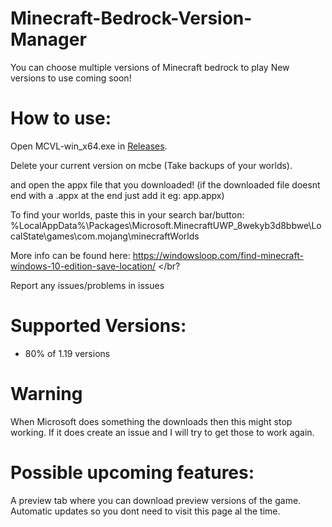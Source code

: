 # Minecraft-Bedrock-Version-Manager
You can choose multiple versions of Minecraft bedrock to play
New versions to use coming soon!

# How to use:
Open  MCVL-win_x64.exe in [Releases](https://github.com/crystalvortex/Minecraft-Bedrock-Version-Manager/releases). </br>

Delete your current version on mcbe (Take backups of your worlds). </br>

and open the appx file that you downloaded! (if the downloaded file doesnt end with a .appx at the end just add it eg: app.appx) </br>

To find your worlds, paste this in your search bar/button: </br>
%LocalAppData%\Packages\Microsoft.MinecraftUWP_8wekyb3d8bbwe\LocalState\games\com.mojang\minecraftWorlds

More info can be found here: https://windowsloop.com/find-minecraft-windows-10-edition-save-location/ </br?

Report any issues/problems in issues

# Supported Versions:
+ 80% of 1.19 versions

# Warning
When Microsoft does something the downloads then this might stop working. If it does create an issue and I will try to get those to work again.

# Possible upcoming features:
A preview tab where you can download preview versions of the game. </br>
Automatic updates so you dont need to visit this page al the time. </br>



